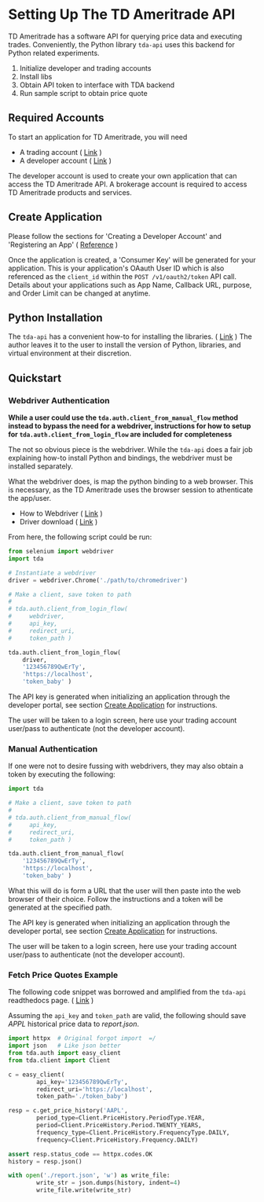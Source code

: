 # Setting Up The TD Ameritrade API

TD Ameritrade has a software API for querying price data and executing trades. Conveniently, the Python library `tda-api` uses this backend for Python related experiments.

1. Initialize developer and trading accounts
2. Install libs
3. Obtain API token to interface with TDA backend
4. Run sample script to obtain price quote

## Required Accounts

To start an application for TD Ameritrade, you will need

- A trading account ( [Link](https://www.tdameritrade.com) )
- A developer account ( [Link](https://developer.tdameritrade.com) )

The developer account is used to create your own application that can access the TD Ameritrade API. A brokerage account
is required to access TD Ameritrade products and services.

## Create Application

Please follow the sections for 'Creating a Developer Account' and 'Registering an App' ( [Reference](https://developer.tdameritrade.com/content/getting-started) )

Once the application is created, a 'Consumer Key' will be generated for your application. This is your application's OAauth User ID
which is also referenced as the `client_id` within the `POST /v1/oauth2/token` API call.
Details about your applications such as App Name, Callback URL, purpose, and Order Limit can be changed at anytime.

## Python Installation

The `tda-api` has a convenient how-to for installing the libraries. ( [Link](https://tda-api.readthedocs.io/en/stable/getting-started.html) ) The author leaves it to the user to install the version of Python, libraries, and virtual environment at their discretion.

## Quickstart

### Webdriver Authentication

**While a user could use the `tda.auth.client_from_manual_flow` method instead to bypass the need for a webdriver, instructions for how to setup for `tda.auth.client_from_login_flow` are included for completeness**

The not so obvious piece is the webdriver. While the `tda-api` does a fair job explaining how-to install Python and bindings, the webdriver must be installed separately.

What the webdriver does, is map the python binding to a web browser. This is necessary, as the TD Ameritrade uses the browser session to athenticate the app/user.

- How to Webdriver ( [Link](https://sites.google.com/chromium.org/driver/getting-started) )
- Driver download ( [Link](https://chromedriver.storage.googleapis.com/index.html?path=93.0.4577.63/) )

From here, the following script could be run:

```python
from selenium import webdriver
import tda

# Instantiate a webdriver
driver = webdriver.Chrome('./path/to/chromedriver')

# Make a client, save token to path
# 
# tda.auth.client_from_login_flow(
#     webdriver,
#     api_key,
#     redirect_uri,
#     token_path )

tda.auth.client_from_login_flow(
    driver,
    '123456789QwErTy',
    'https://localhost',
    'token_baby' )
```

The API key is generated when initializing an application through the developer portal, see section [Create Application](#create-application) for instructions.

The user will be taken to a login screen, here use your trading account user/pass to authenticate (not the developer account).

### Manual Authentication

If one were not to desire fussing with webdrivers, they may also obtain a token by executing the following:

```python
import tda

# Make a client, save token to path
# 
# tda.auth.client_from_manual_flow(
#     api_key,
#     redirect_uri,
#     token_path )

tda.auth.client_from_manual_flow(
    '123456789QwErTy',
    'https://localhost',
    'token_baby' )
```

What this will do is form a URL that the user will then paste into the web browser of their choice. Follow the instructions and a token will be generated at the specified path.

The API key is generated when initializing an application through the developer portal, see section [Create Application](#create-application) for instructions.

The user will be taken to a login screen, here use your trading account user/pass to authenticate (not the developer account).

### Fetch Price Quotes Example

The following code snippet was borrowed and amplified from the `tda-api` readthedocs page. ( [Link](https://tda-api.readthedocs.io/en/stable/client.html) )

Assuming the `api_key` and `token_path` are valid, the following should save *APPL* historical price data to *report.json*.

``` python
import httpx  # Original forgot import  =/
import json   # Like json better
from tda.auth import easy_client
from tda.client import Client

c = easy_client(
        api_key='123456789QwErTy',
        redirect_uri='https://localhost',
        token_path='./token_baby')

resp = c.get_price_history('AAPL',
        period_type=Client.PriceHistory.PeriodType.YEAR,
        period=Client.PriceHistory.Period.TWENTY_YEARS,
        frequency_type=Client.PriceHistory.FrequencyType.DAILY,
        frequency=Client.PriceHistory.Frequency.DAILY)

assert resp.status_code == httpx.codes.OK
history = resp.json()

with open('./report.json', 'w') as write_file:
        write_str = json.dumps(history, indent=4)
        write_file.write(write_str)
```
